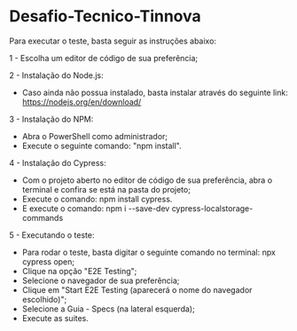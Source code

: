 # Desafio-Tecnico-Tinnova

Para executar o teste, basta seguir as instruções abaixo:

1 - Escolha um editor de código de sua preferência;

2 - Instalação do Node.js:

* Caso ainda não possua instalado, basta instalar através do seguinte link: https://nodejs.org/en/download/

3 - Instalação do NPM:

* Abra o PowerShell como administrador;
* Execute o seguinte comando: "npm install".


4 - Instalação do Cypress:

* Com o projeto aberto no editor de código de sua preferência, abra o terminal e confira se está na pasta do projeto;
* Execute o comando: npm install cypress.
* E execute o comando: npm i --save-dev cypress-localstorage-commands


5 - Executando o teste:

* Para rodar o teste, basta digitar o seguinte comando no terminal: npx cypress open;
* Clique na opção "E2E Testing";
* Selecione o navegador de sua preferência;
* Clique em "Start E2E Testing (aparecerá o nome do navegador escolhido)";
* Selecione a Guia - Specs (na lateral esquerda);
* Execute as suites. 
